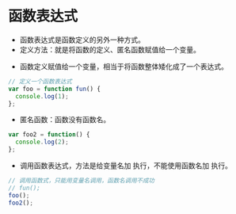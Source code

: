 # 函数表达式

- 函数表达式是函数定义的另外一种方式。
- 定义方法：就是将函数的定义、匿名函数赋值给一个变量。

* 函数定义赋值给一个变量，相当于将函数整体矮化成了一个表达式。

```js
// 定义一个函数表达式
var foo = function fun() {
  console.log(1);
};
```

- 匿名函数：函数没有函数名。

```js
var foo2 = function() {
  console.log(2);
};
```

- 调用函数表达式，方法是给变量名加 执行，不能使用函数名加 执行。

```js
// 调用函数式，只能用变量名调用，函数名调用不成功
// fun();
foo();
foo2();
```
